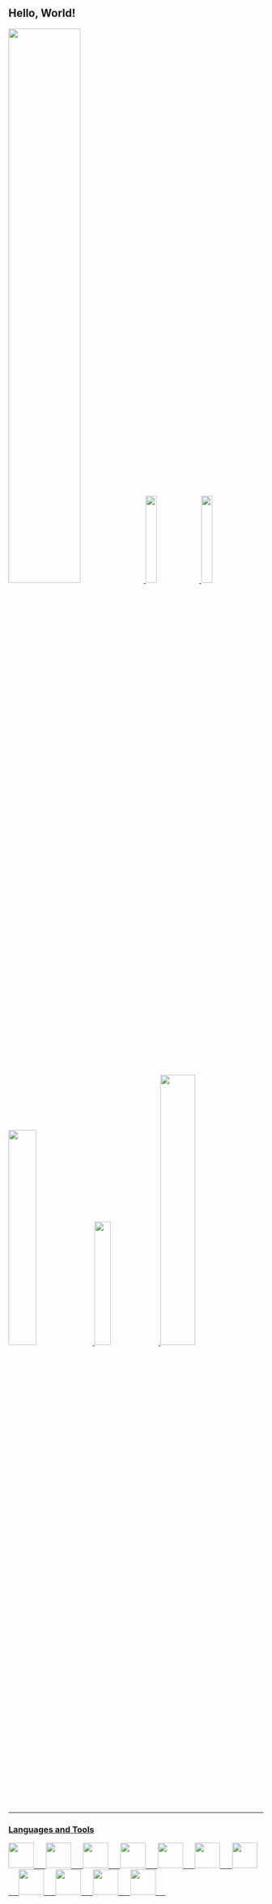 ## Hello, World!

<div align="left">
  <a href="https://github.com/22kun">
  <img width="53%" src="https://github-readme-stats.vercel.app/api?username=artuuuuuuuuuur&show_icons=true&theme=dark&include_all_commits=true&count_private=true"/>
  <img width="21%" src="https://encrypted-tbn0.gstatic.com/images?q=tbn:ANd9GcRTB1XNd7zac9ZAJs3LHlgHbGdhVsjyohiqHQ&usqp=CAU"> 
  <img width="21%" src="https://64.media.tumblr.com/8d886acaa51047616688ccff3c120362/tumblr_pmm9k29rDT1w1zmya_500.jpg">
</div>
  
<div align= "left">
  <img width="33%" src="https://64.media.tumblr.com/d872ee2d15798315436e69164b94518d/653f8899b72d638a-e8/s540x810/65ff68953d798221a4a4b001f20cdf94dc699217.gifv">
  <img width="25%" src="https://static.fandomspot.com/images/05/6906/10-edward-wong-cowboy-bebop-anime.jpg">
  <img width="37%" src="https://github-readme-stats.vercel.app/api/top-langs/?username=artuuuuuuuuuur&layout=compact&langs_count=7&theme=dark">
</div>  

<hr>

### Languages and Tools

  <div align="left"> 
   <img height="50px" src="https://user-images.githubusercontent.com/97131923/211674443-af147434-961f-4c3b-aaf2-f480fc4a6787.png"> &nbsp;&nbsp;&nbsp;&nbsp;
   <img height="50px" src="https://upload.wikimedia.org/wikipedia/commons/6/6a/JavaScript-logo.png"> &nbsp;&nbsp;&nbsp;&nbsp;
   <img height="50px" src="https://upload.wikimedia.org/wikipedia/commons/thumb/4/4c/Typescript_logo_2020.svg/2048px-Typescript_logo_2020.svg.png"> &nbsp;&nbsp;&nbsp;&nbsp;
   <img height="50px" src="https://user-images.githubusercontent.com/97131923/211676188-c59f41e2-3136-412a-be90-7e2d3839ae6a.png"> &nbsp;&nbsp;&nbsp;&nbsp;
   <img height="50px" src="https://upload.wikimedia.org/wikipedia/commons/7/7e/Dart-logo.png"> &nbsp;&nbsp;&nbsp;&nbsp;
   <img height="50px" src="https://cdn.icon-icons.com/icons2/2107/PNG/512/file_type_html_icon_130541.png"> &nbsp;&nbsp;&nbsp;&nbsp;
   <img height="50px" src="https://logospng.org/download/css-3/logo-css-3-768.png"> &nbsp;&nbsp;&nbsp;&nbsp;
   <img height="50px" src="https://upload.wikimedia.org/wikipedia/commons/thumb/a/a7/React-icon.svg/2300px-React-icon.svg.png"> &nbsp;&nbsp;&nbsp;&nbsp;
   <img height="50px" src="https://assets-global.website-files.com/6047a9e35e5dc54ac86ddd90/63018720eab248248ff88ee3_1bd86e15.png"> &nbsp;&nbsp;&nbsp;&nbsp;
   <img height="50px" src="https://cdn.iconscout.com/icon/free/png-256/node-js-1174925.png"> &nbsp;&nbsp;&nbsp;&nbsp;
   <img height="50px" src="https://upload.wikimedia.org/wikipedia/commons/3/33/Figma-logo.svg"> &nbsp;&nbsp;&nbsp;&nbsp;
  </div>
